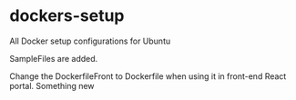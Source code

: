# dockers-setup

All Docker setup configurations for Ubuntu

SampleFiles are added.

Change the DockerfileFront to Dockerfile when using it in front-end React portal.
Something new